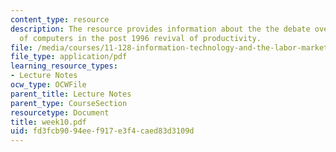 ```yaml
---
content_type: resource
description: The resource provides information about the the debate over the role
  of computers in the post 1996 revival of productivity.
file: /media/courses/11-128-information-technology-and-the-labor-market-spring-2005/fd3fcb9094eef917e3f4caed83d3109d_week10.pdf
file_type: application/pdf
learning_resource_types:
- Lecture Notes
ocw_type: OCWFile
parent_title: Lecture Notes
parent_type: CourseSection
resourcetype: Document
title: week10.pdf
uid: fd3fcb90-94ee-f917-e3f4-caed83d3109d
---
```


